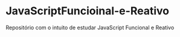 # JavaScriptFuncioinal-e-Reativo
 Repositório com o intuito de estudar JavaScript Funcional e Reativo
